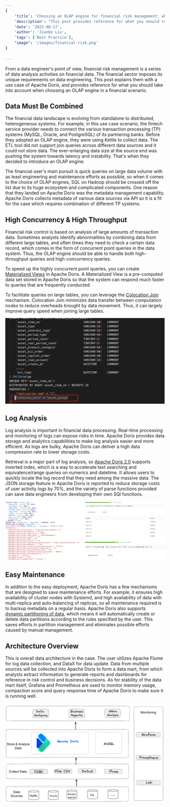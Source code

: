 ```yaml
---
{
    'title': 'Choosing an OLAP engine for financial risk management: what to consider?',
    'description': "This post provides reference for what you should take into account when choosing an OLAP engine in a financial scenario.",
    'date': '2023-08-17',
    'author': 'Jianbo Liu',
    'tags': ['Best Practice'],
    "image": '/images/financial-risk.png'
}

---
```


<!-- 
Licensed to the Apache Software Foundation (ASF) under one
or more contributor license agreements.  See the NOTICE file
distributed with this work for additional information
regarding copyright ownership.  The ASF licenses this file
to you under the Apache License, Version 2.0 (the
"License"); you may not use this file except in compliance
with the License.  You may obtain a copy of the License at

  http://www.apache.org/licenses/LICENSE-2.0

Unless required by applicable law or agreed to in writing,
software distributed under the License is distributed on an
"AS IS" BASIS, WITHOUT WARRANTIES OR CONDITIONS OF ANY
KIND, either express or implied.  See the License for the
specific language governing permissions and limitations
under the License.
-->



From a data engineer's point of view, financial risk management is a series of data analysis activities on financial data. The financial sector imposes its unique requirements on data engineering. This post explains them with a use case of Apache Doris, and provides reference for what you should take into account when choosing an OLAP engine in a financial scenario. 

## Data Must Be Combined

The financial data landscape is evolving from standalone to distributed, heterogeneous systems. For example, in this use case scenario, the fintech service provider needs to connect the various transaction processing (TP) systems (MySQL, Oracle, and PostgreSQL) of its partnering banks. Before they adopted an OLAP engine, they were using Kettle to collect data. The ETL tool did not support join queries across different data sources and it could not store data. The ever-enlarging data size at the source end was pushing the system towards latency and instability. That's when they decided to introduce an OLAP engine.

The financial user's main pursuit is quick queries on large data volume with as least engineering and maintenance efforts as possible, so when it comes to the choice of OLAP engines, SQL on Hadoop should be crossed off the list due to its huge ecosystem and complicated components. One reason that they landed on Apache Doris was the metadata management capability. Apache Doris collects metadata of various data sources via API so it is a fit for the case which requires combination of different TP systems. 

## High Concurrency & High Throughput

Financial risk control is based on analysis of large amounts of transaction data. Sometimes analysts identify abnormalities by combining data from different large tables, and often times they need to check a certain data record, which comes in the form of concurrent point queries in the data system. Thus, the OLAP engine should be able to handle both high-throughput queries and high-concurrency queries. 

To speed up the highly concurrent point queries, you can create [Materialized Views](https://doris.apache.org/docs/dev/query-acceleration/materialized-view/) in Apache Doris. A Materialized View is a pre-computed data set stored in Apache Doris so that the system can respond much faster to queries that are frequently conducted. 

To facilitate queries on large tables, you can leverage the [Colocation Join](https://doris.apache.org/docs/dev/query-acceleration/join-optimization/colocation-join/) mechanism. Colocation Join minimizes data transfer between computation nodes to reduce overheads brought by data movement. Thus, it can largely improve query speed when joining large tables.

![colocation-join](/images/Xingyun_1.png)

## Log Analysis

Log analysis is important in financial data processing. Real-time processing and monitoring of logs can expose risks in time. Apache Doris provides data storage and analytics capabilities to make log analysis easier and more efficient. As logs are bulky, Apache Doris can deliver a high data compression rate to lower storage costs. 

Retrieval is a major part of log analysis, so [Apache Doris 2.0](https://doris.apache.org/docs/dev/releasenotes/release-2.0.0) supports inverted index, which is a way to accelerate text searching and equivalence/range queries on numerics and datetime. It allows users to quickly locate the log record that they need among the massive data. The JSON storage feature in Apache Doris is reported to reduce storage costs of user activity logs by 70%, and the variety of parse functions provided can save data engineers from developing their own SQl functions. 

![log-analysis](/images/Xingyun_2.png)

## Easy Maintenance

In addition to the easy deployment, Apache Doris has a few mechanisms that are designed to save maintenance efforts. For example, it ensures high availability of cluster nodes with Systemd, and high availability of data with multi-replica and auto-balancing of replicas, so all maintenance required is to backup metadata on a regular basis. Apache Doris also supports [dynamic partitioning of data](https://doris.apache.org/docs/dev/advanced/partition/dynamic-partition/), which means it will automatically create or delete data partitions according to the rules specified by the user. This saves efforts in partition management and eliminates possible efforts caused by manual management.

## Architecture Overview

This is overall data architecture in the case. The user utilizes Apache Flume for log data collection, and DataX for data update. Data from multiple sources will be collected into Apache Doris to form a data mart, from which analysts extract information to generate reports and dashboards for reference in risk control and business decisions. As for stability of the data mart itself, Grafana and Prometheus are used to monitor memory usage, compaction score and query response time of Apache Doris to make sure it is running well.

![data-architecture](/images/Xingyun_3.png)
